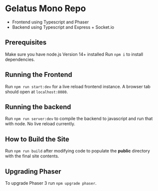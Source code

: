 # Gelatus Mono Repo

- Frontend using Typescript and Phaser
- Backend using Typescript and Express + Socket.io

## Prerequisites

Make sure you have node.js Version 14+ installed
Run `npm i` to install dependencies.

## Running the Frontend

Run `npm run start:dev` for a live reload frontend instance.
A browser tab should open at `localhost:8080`.

## Running the backend

Run `npm run server:dev` to compile the backend to javascript and run that with node. No live reload currently.

## How to Build the Site

Run `npm run build` after modifying code to populate the **public** directory with the final site contents.

## Upgrading Phaser

To upgrade Phaser 3 run `npm upgrade phaser`.
